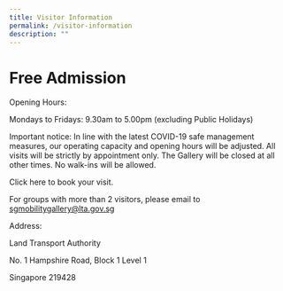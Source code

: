 ```yaml
---
title: Visitor Information
permalink: /visitor-information
description: ""
---
```

# Free Admission
Opening Hours:

Mondays to Fridays: 9.30am to 5.00pm (excluding Public Holidays)

Important notice: In line with the latest COVID-19 safe management measures, our operating capacity and opening hours will be adjusted. All visits will be strictly by appointment only. The Gallery will be closed at all other times. No walk-ins will be allowed.

Click here to book your visit.

For groups with more than 2 visitors, please email to sgmobilitygallery@lta.gov.sg

Address:

Land Transport Authority

No. 1 Hampshire Road, Block 1 Level 1

Singapore 219428